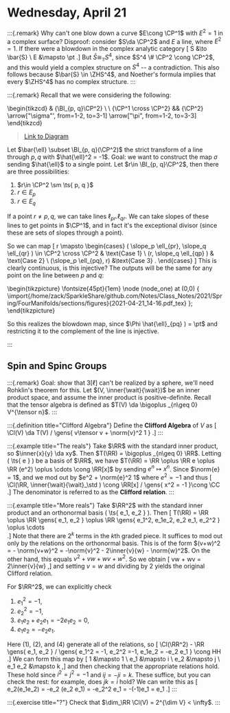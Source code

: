 # Wednesday, April 21

:::{.remark}
Why can't one blow down a curve $E\cong \CP^1$ with $E^2 = 1$ in a complex surface?
Disproof: consider $S\da \CP^2$ and $E$ a line, where $E^2 = 1$.
If there were a blowdown in the complex analytic category
\[
S &\to \bar{S} \\
E &\mapsto \pt
.\]
But $\bar{S} \cong_\Top S^4$, since $S^4 \# \CP^2 \cong \CP^2$, and this would yield a complex structure on $S^4$ -- a contradiction.
This also follows because $\bar{S} \in \ZHS^4$, and Noether's formula implies that every $\ZHS^4$ has no complex structure.
:::

:::{.remark}
Recall that we were considering the following:

\begin{tikzcd}
	& {\Bl_{p, q}\CP^2} \\
	\\
	{\CP^1 \cross \CP^2} && {\CP^2}
	\arrow["\sigma"', from=1-2, to=3-1]
	\arrow["\pi", from=1-2, to=3-3]
\end{tikzcd}

> [Link to Diagram](https://q.uiver.app/?q=WzAsMyxbMSwwLCJcXEJsX3twLCBxfVxcQ1BeMiJdLFsyLDIsIlxcQ1BeMiJdLFswLDIsIlxcQ1BeMSBcXGNyb3NzIFxcQ1BeMSJdLFswLDIsIlxcc2lnbWEiLDJdLFswLDEsIlxccGkiXV0=)

Let $\bar{\ell} \subset \Bl_{p, q}(\CP^2)$ the strict transform of a line through $p, q$ with $\hat{\ell}^2 = -1$.
Goal: we want to construct the map $\sigma$ sending $\hat{\ell}$ to a single point.
Let $r\in \Bl_{p, q}\CP^2$, then there are three possibilities:

1. $r\in \CP^2 \sm \ts{ p, q }$
2. $r\in E_p$
3. $r\in E_q$

If a point $r \neq p, q$, we can take lines $\ell_{pr}. \ell_{qr}$.
We can take slopes of these lines to get points in $\CP^1$, and in fact it's the exceptional divisor (since these are sets of slopes through a point).

So we can map
\[
r \mapsto 
\begin{cases}
( \slope_p \ell_{pr}, \slope_q \ell_{qr} ) \in \CP^2 \cross \CP^2
& \text{Case 1}
\\
(r, \slope_q \ell_{qp} ) 
& \text{Case 2}
\\
(\slope_p \ell_{pq}, r)
&\text{Case 3}
.
\end{cases}
\]
This is clearly continuous, is this injective?
The outputs will be the same for any point on the line between $p$ and $q$:

\begin{tikzpicture}
\fontsize{45pt}{1em} 
\node (node_one) at (0,0) { \import{/home/zack/SparkleShare/github.com/Notes/Class_Notes/2021/Spring/FourManifolds/sections/figures}{2021-04-21_14-16.pdf_tex} };
\end{tikzpicture}

So this realizes the blowdown map, since $\Phi \hat{\ell}_{pq} ) = \pt$ and restricting it to  the complement of the line is injective.

:::

## Spin and Spinc Groups

:::{.remark}
Goal: show that $3[\ell]$ can't be realized by a sphere, we'll need Rohklin's theorem for this.
Let $(V, \inner{\wait}{\wait})$ be an inner product space, and assume the inner product is positive-definite.
Recall that the tensor algebra is defined as $T(V) \da \bigoplus _{n\geq 0} V^{\tensor n}$.
:::

:::{.definition title="Clifford Algebra"}
Define the **Clifford Algebra** of $V$ as
\[
\Cl(V) \da T(V) / \gens{ v\tensor v + \norm{v}^2 1 } 
.\]
:::

:::{.example title="The reals"}
Take $\RR$ with the standard inner product, so $\inner{x}{y} \da xy$.
Then $T(\RR) = \bigoplus _{n\geq 0} \RR$.
Letting \( \ts{ e } \) be a basis of $\RR$, we have $T(\RR) = \RR \oplus \RR e \oplus \RR (e^2) \oplus \cdots \cong \RR[x]$ by sending $e^n\mapsto x^n$.
Since $\norm{e} = 1$, and we mod out by $e^2 + \norm{e}^2 1$ where $e^2 = -1$ and thus
\[
\Cl(\RR, \inner{\wait}{\wait}_\std ) \cong \RR[x] / \gens{ x^2 = -1 }\cong \CC 
.\]
The denominator is referred to as the **Clifford relation**.
:::

:::{.example title="More reals"}
Take $\RR^2$ with the standard inner product and an orthonormal basis  \( \ts{ e_1, e_2 } \).
Then
\[
T(\RR) = \RR \oplus \RR \gens{ e_1, e_2 } \oplus \RR \gens{ e_1^2, e_1e_2, e_2 e_1, e_2^2 } \oplus \cdots  
.\]
Note that there are $2^k$ terms in the $k$th graded piece.
It suffices to mod out only by the relations on the orthonormal basis.
This is of the form $(v+w)^2 = - \norm{v+w}^2 = -\norm{v}^2 - 2\inner{v}{w} - \norm{w}^2$. 
On the other hand, this equals $v^2 + vw + wv + w^2$.
So we obtain
\[
vw + wv = 2\inner{v}{w}
,\]
and setting $v=w$ and dividing by 2 yields the original Clifford relation.

For $\RR^2$, we can explicitly check

1. $e_1^2 = -1$,
2. $e_2^2 = -1$,
3. $e_1e_2 + e_2 e_1 = -2e_1 e_2 = 0$,
4. $e_1 e_2 = -e_2 e_1$.

Here (1), (2), and (4) generate all of the relations, so
\[
\Cl(\RR^2) - \RR \gens{ e_1, e_2 } / \gens{ e_1^2 = -1, e_2^2 =-1, e_1e_2 = -e_2 e_1 } \cong HH
.\]
We can form this map by 
\[
1 &\mapsto 1 \\
e_1 &\mapsto i \\
e_2 &\mapsto j \\
e_1 e_2 &\mapsto k
,\]
and then checking that the appropriate relations hold.
These hold since $i^2 = j^2 = -1$ and $ij=-ji = k$.
These suffice, but you can check the rest: for example, does $jk=i$ hold?
We can write this as
\[
e_2(e_1e_2) = -e_2 (e_2 e_1) = -e_2^2 e_1 = -(-1)e_1 = e_1
.\]
:::

:::{.exercise title="?"}
Check that $\dim_\RR \Cl(V) = 2^{\dim V} < \infty$.
:::






